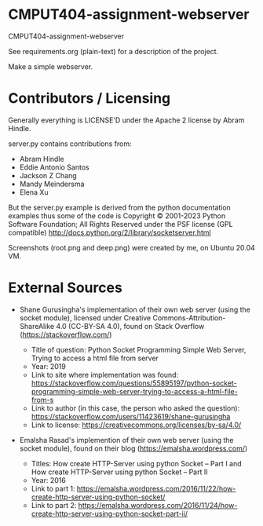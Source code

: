 CMPUT404-assignment-webserver
=============================

CMPUT404-assignment-webserver

See requirements.org (plain-text) for a description of the project.

Make a simple webserver.

Contributors / Licensing
========================

Generally everything is LICENSE'D under the Apache 2 license by Abram Hindle.

server.py contains contributions from:

* Abram Hindle
* Eddie Antonio Santos
* Jackson Z Chang
* Mandy Meindersma 
* Elena Xu

But the server.py example is derived from the python documentation
examples thus some of the code is Copyright © 2001-2023 Python
Software Foundation; All Rights Reserved under the PSF license (GPL
compatible) http://docs.python.org/2/library/socketserver.html

Screenshots (root.png and deep.png) were created by me, on Ubuntu 20.04 VM.

External Sources
========================

* Shane Gurusingha's implementation of their own web server (using the socket module), licensed under 
Creative Commons-Attribution-ShareAlike 4.0 (CC-BY-SA 4.0), found on Stack Overflow (https://stackoverflow.com/)
  * Title of question: Python Socket Programming Simple Web Server, Trying to access a html file from server
  * Year: 2019
  * Link to site where implementation was found: https://stackoverflow.com/questions/55895197/python-socket-programming-simple-web-server-trying-to-access-a-html-file-from-s
  * Link to author (in this case, the person who asked the question): https://stackoverflow.com/users/11423619/shane-gurusingha
  * Link to license: https://creativecommons.org/licenses/by-sa/4.0/
  
 * Emalsha Rasad's implemention of their own web server (using the socket module), found on their blog (https://emalsha.wordpress.com/)
    * Titles: How create HTTP-Server using python Socket – Part I and How create HTTP-Server using python Socket – Part II
    * Year: 2016
    * Link to part 1: https://emalsha.wordpress.com/2016/11/22/how-create-http-server-using-python-socket/
    * Link to part 2: https://emalsha.wordpress.com/2016/11/24/how-create-http-server-using-python-socket-part-ii/
  
  
  
